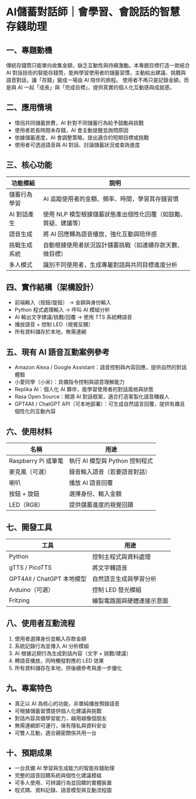 # AI儲蓄對話師｜會學習、會說話的智慧存錢助理

## 一、專題動機
傳統存錢筒只能單向收集金額，缺乏互動性與持續激勵。本專題目標打造一款結合 AI 對話技術的智能存錢筒，能夠學習使用者的儲蓄習慣，主動給出建議、挑戰與語音對話，讓「存錢」變成一場由 AI 陪伴的旅程。
使用者不再只是記錄金額，而是與 AI 一起「成長」與「完成目標」，提供真實的個人化互動感與成就感。

## 二、應用情境
- 情侶共同儲蓄旅費，AI 針對不同儲蓄行為給予鼓勵與挑戰
- 使用者若長時間未存錢，AI 會主動提醒並詢問原因
- 依據儲蓄進度，AI 會調整策略，提出適合的短期目標或挑戰
- 使用者可透過語音與 AI 對話、討論儲蓄狀況或查詢進度

## 三、核心功能
| 功能模組         | 說明                                                         |
|------------------|--------------------------------------------------------------|
| 儲蓄行為學習     | AI 追蹤使用者的金額、頻率、時間，學習其存錢習慣              |
| AI 對話產生      | 使用 NLP 模型根據儲蓄狀態產出個性化回覆（如鼓勵、質疑、建議等）|
| 語音生成         | 將 AI 回應轉為語音播放，強化互動與陪伴感                      |
| 挑戰生成系統     | 自動根據使用者狀況設計儲蓄挑戰（如連續存款天數、微目標）      |
| 多人模式         | 識別不同使用者，生成專屬對話與共同目標進度分析                |

## 四、實作結構（架構設計）
- 前端輸入（按鈕/旋鈕） → 金額與身份輸入
- Python 程式處理輸入 → 呼叫 AI 模組分析
- AI 輸出文字建議/挑戰/回覆 → 使用 TTS 系統轉語音
- 播放語音 + 控制 LED（視覺反饋）
- 所有資料儲存於本地，無需連網

## 五、現有 AI 語音互動案例參考
- Amazon Alexa / Google Assistant：語音控制與內容回應，提供自然的對話體驗
- 小愛同學（小米）：具備指令控制與語意理解能力
- Replika AI：個人化 AI 夥伴，能學習使用者的對話風格與狀態
- Rasa Open Source：開源 AI 對話框架，適合打造客製化語音機器人
- GPT4All / ChatGPT API（可本地部署）：可生成自然語言回覆，提供有趣且個性化的互動內容

## 六、使用材料
| 名稱                | 用途                           |
|---------------------|--------------------------------|
| Raspberry Pi 或筆電 | 執行 AI 模型與 Python 控制程式 |
| 麥克風（可選）      | 錄音輸入語音（若要語音對話）   |
| 喇叭                | 播放 AI 語音回覆               |
| 按鈕 + 旋鈕         | 選擇身份、輸入金額             |
| LED（RGB）          | 提供儲蓄進度的視覺回饋         |

## 七、開發工具
| 工具                  | 用途                           |
|-----------------------|--------------------------------|
| Python                | 控制主程式與資料處理           |
| gTTS / PicoTTS        | 將文字轉語音                   |
| GPT4All / ChatGPT 本地模型 | 自然語言生成與學習分析   |
| Arduino（可選）       | 控制 LED 發光模組              |
| Fritzing              | 繪製電路圖與硬體連接示意圖     |

## 八、使用者互動流程
1. 使用者選擇身份並輸入存款金額
2. 系統記錄行為並傳入 AI 分析模組
3. AI 根據近期行為生成對話內容（文字 + 挑戰/建議）
4. 轉語音播放，同時觸發對應的 LED 效果
5. 所有資料儲存在本地，供後續參考與進一步優化

## 九、專案特色
- 真正以 AI 為核心的功能，非單純播放預錄語音
- 可根據儲蓄習慣提供個人化建議與挑戰
- 對話內容具備學習能力，越用越像個朋友
- 無需連網即可運行，保有隱私與資料安全
- 可雙人互動，適合親密關係共用一台

## 十、預期成果
- 一台具備 AI 學習與生成能力的智能存錢助理
- 完整的語音回饋系統與個性化建議模組
- 可多人使用、可辨識行為並回饋的實體裝置
- 程式碼、資料記錄、語音模型與互動流程圖